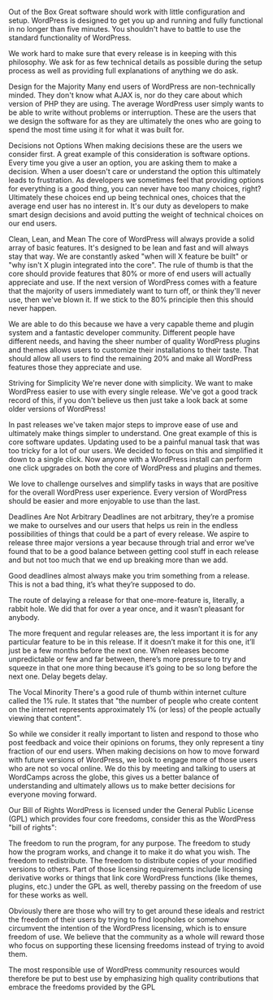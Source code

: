 Out of the Box
Great software should work with little configuration and setup. WordPress is designed to get you up and running and fully functional in no longer than five minutes. You shouldn't have to battle to use the standard functionality of WordPress.

We work hard to make sure that every release is in keeping with this philosophy. We ask for as few technical details as possible during the setup process as well as providing full explanations of anything we do ask.

Design for the Majority
Many end users of WordPress are non-technically minded. They don't know what AJAX is, nor do they care about which version of PHP they are using. The average WordPress user simply wants to be able to write without problems or interruption. These are the users that we design the software for as they are ultimately the ones who are going to spend the most time using it for what it was built for.

Decisions not Options
When making decisions these are the users we consider first. A great example of this consideration is software options. Every time you give a user an option, you are asking them to make a decision. When a user doesn't care or understand the option this ultimately leads to frustration. As developers we sometimes feel that providing options for everything is a good thing, you can never have too many choices, right? Ultimately these choices end up being technical ones, choices that the average end user has no interest in. It's our duty as developers to make smart design decisions and avoid putting the weight of technical choices on our end users.

Clean, Lean, and Mean
The core of WordPress will always provide a solid array of basic features. It's designed to be lean and fast and will always stay that way. We are constantly asked "when will X feature be built" or "why isn't X plugin integrated into the core". The rule of thumb is that the core should provide features that 80% or more of end users will actually appreciate and use. If the next version of WordPress comes with a feature that the majority of users immediately want to turn off, or think they'll never use, then we've blown it. If we stick to the 80% principle then this should never happen.

We are able to do this because we have a very capable theme and plugin system and a fantastic developer community. Different people have different needs, and having the sheer number of quality WordPress plugins and themes allows users to customize their installations to their taste. That should allow all users to find the remaining 20% and make all WordPress features those they appreciate and use.

Striving for Simplicity
We're never done with simplicity. We want to make WordPress easier to use with every single release. We've got a good track record of this, if you don't believe us then just take a look back at some older versions of WordPress!

In past releases we've taken major steps to improve ease of use and ultimately make things simpler to understand. One great example of this is core software updates. Updating used to be a painful manual task that was too tricky for a lot of our users. We decided to focus on this and simplified it down to a single click. Now anyone with a WordPress install can perform one click upgrades on both the core of WordPress and plugins and themes.

We love to challenge ourselves and simplify tasks in ways that are positive for the overall WordPress user experience. Every version of WordPress should be easier and more enjoyable to use than the last.

Deadlines Are Not Arbitrary
Deadlines are not arbitrary, they’re a promise we make to ourselves and our users that helps us rein in the endless possibilities of things that could be a part of every release. We aspire to release three major versions a year because through trial and error we’ve found that to be a good balance between getting cool stuff in each release and but not too much that we end up breaking more than we add.

Good deadlines almost always make you trim something from a release. This is not a bad thing, it’s what they’re supposed to do.

The route of delaying a release for that one-more-feature is, literally, a rabbit hole. We did that for over a year once, and it wasn’t pleasant for anybody.

The more frequent and regular releases are, the less important it is for any particular feature to be in this release. If it doesn’t make it for this one, it’ll just be a few months before the next one. When releases become unpredictable or few and far between, there’s more pressure to try and squeeze in that one more thing because it’s going to be so long before the next one. Delay begets delay.

The Vocal Minority
There's a good rule of thumb within internet culture called the 1% rule. It states that "the number of people who create content on the internet represents approximately 1% (or less) of the people actually viewing that content".

So while we consider it really important to listen and respond to those who post feedback and voice their opinions on forums, they only represent a tiny fraction of our end users. When making decisions on how to move forward with future versions of WordPress, we look to engage more of those users who are not so vocal online. We do this by meeting and talking to users at WordCamps across the globe, this gives us a better balance of understanding and ultimately allows us to make better decisions for everyone moving forward.

Our Bill of Rights
WordPress is licensed under the General Public License (GPL) which provides four core freedoms, consider this as the WordPress "bill of rights":

The freedom to run the program, for any purpose.
The freedom to study how the program works, and change it to make it do what you wish.
The freedom to redistribute.
The freedom to distribute copies of your modified versions to others.
Part of those licensing requirements include licensing derivative works or things that link core WordPress functions (like themes, plugins, etc.) under the GPL as well, thereby passing on the freedom of use for these works as well.

Obviously there are those who will try to get around these ideals and restrict the freedom of their users by trying to find loopholes or somehow circumvent the intention of the WordPress licensing, which is to ensure freedom of use. We believe that the community as a whole will reward those who focus on supporting these licensing freedoms instead of trying to avoid them.

The most responsible use of WordPress community resources would therefore be put to best use by emphasizing high quality contributions that embrace the freedoms provided by the GPL

